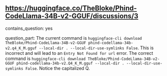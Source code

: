 ## https://huggingface.co/TheBloke/Phind-CodeLlama-34B-v2-GGUF/discussions/3

contains_question: yes

question_part: The current command is `huggingface-cli download TheBloke/Phind-CodeLlama-34B-v2-GGUF phind-codellama-34b-v2.q4_K_M.gguf --local-dir . --local-dir-use-symlinks False`. This is incorrect and will lead to an `Entry Not Found for url` error. The correct command is `huggingface-cli download TheBloke/Phind-CodeLlama-34B-v2-GGUF phind-codellama-34b-v2.Q4_K_M.gguf --local-dir . --local-dir-use-symlinks False`. Notice the capitalized Q.